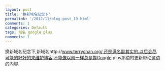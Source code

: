 ```yaml
---
layout: post
title: '换新域名纪念下'
permalink: '/2012/11/blog-post_19.html'
comments: 1
categories: Default
tags: 域名 google plus
comments: 1
---
```

换新域名纪念下,新域名http://www.terrychan.org/,还是满名副其实的.以后会尽可能的好好的来维护博客,不能像以前一样总是靠Google plus那边的更新带动这边的内容.